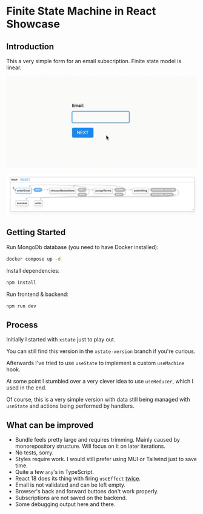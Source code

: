 # Finite State Machine in React Showcase

## Introduction

This a very simple form for an email subscription. Finite state model is linear.

![Recording](docs/recording.gif)

![Statechart](docs/statechart.png)

## Getting Started

Run MongoDb database (you need to have Docker installed):

```sh
docker compose up -d
```

Install dependencies:

```sh
npm install
```

Run frontend & backend:

```sh
npm run dev
```

## Process

Initially I started with `xstate` just to play out.

You can still find this version in the `xstate-version` branch if you're curious.

Afterwards I've tried to use `useState` to implement a custom `useMachine` hook.

At some point I stumbled over a very clever idea to use `useReducer`, which I used in the end.

Of course, this is a very simple version with data still being managed with `useState` and actions being performed by handlers.

## What can be improved

- Bundle feels pretty large and requires trimming. Mainly caused by monorepository structure. Will focus on it on later iterations.
- No tests, sorry.
- Styles require work. I would still prefer using MUI or Tailwind just to save time.
- Quite a few `any`'s in TypeScript.
- React 18 does its thing with firing `useEffect` [twice](https://beta.reactjs.org/learn/synchronizing-with-effects#how-to-handle-the-effect-firing-twice-in-development).
- Email is not validated and can be left empty.
- Browser's back and forward buttons don't work properly.
- Subscriptions are not saved on the backend.
- Some debugging output here and there.
